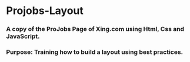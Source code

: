 # Projobs-Layout

### A copy of the ProJobs Page of Xing.com using Html, Css and JavaScript.

### Purpose: Training how to build a layout using best practices.
